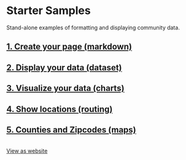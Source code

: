 # Starter Samples

Stand-alone examples of formatting and displaying community data.  

## [1. Create your page (markdown)](markdown)  
## [2. Display your data (dataset)](dataset)
<!--## [3. Add Calculations (calculate)](dataset)-->
## [3. Visualize your data (charts)](charts)  
## [4. Show locations (routing)](routing)  
## [5. Counties and Zipcodes (maps)](maps) 

<br>
<div class="showGit">
<a href="https://modelearth.github.io/community/samples/">View as website</a>
</div>
